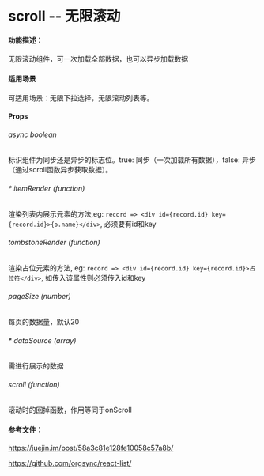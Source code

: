 # scroll -- 无限滚动
#### 功能描述：
无限滚动组件，可一次加载全部数据，也可以异步加载数据
#### 适用场景
可适用场景：无限下拉选择，无限滚动列表等。
#### Props
###### async boolean
标识组件为同步还是异步的标志位。true: 同步（一次加载所有数据），false: 异步（通过scroll函数异步获取数据）。
###### _*_ itemRender (function)
渲染列表内展示元素的方法,eg: `record => <div id={record.id} key={record.id}>{o.name}</div>`, 必须要有id和key
###### tombstoneRender (function)
渲染占位元素的方法, eg: `record => <div id={record.id} key={record.id}>占位符</div>`, 如传入该属性则必须传入id和key
###### pageSize (number)
每页的数据量，默认20
###### _*_ dataSource (array)
需进行展示的数据
###### scroll (function)
滚动时的回掉函数，作用等同于onScroll

#### 参考文件：

<https://juejin.im/post/58a3c81e128fe10058c57a8b/>

<https://github.com/orgsync/react-list/>
